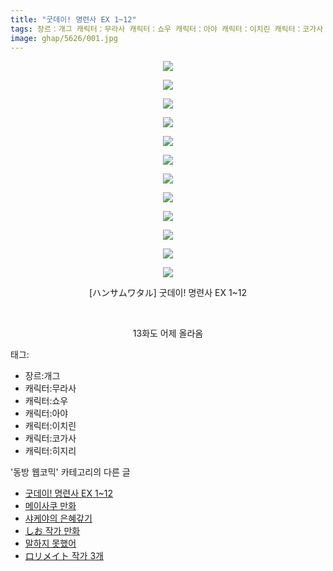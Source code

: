 ```yaml
---
title: "굿데이! 명련사 EX 1~12"
tags: 장르：개그 캐릭터：무라사 캐릭터：쇼우 캐릭터：아야 캐릭터：이치린 캐릭터：코가사 캐릭터：히지리 ハンサムワタル 동방_웹코믹
image: ghap/5626/001.jpg
---
```

<div class="article">
<p style="text-align: center; clear: none; float: none;"><img src="{{ site.nasurl }}/ghap/5626/001.jpg"/></p>
<p style="text-align: center; clear: none; float: none;"><img src="{{ site.nasurl }}/ghap/5626/002.jpg"/></p>
<p style="text-align: center; clear: none; float: none;"><img src="{{ site.nasurl }}/ghap/5626/003.jpg"/></p>
<p style="text-align: center; clear: none; float: none;"><img src="{{ site.nasurl }}/ghap/5626/004.jpg"/></p>
<p style="text-align: center; clear: none; float: none;"><img src="{{ site.nasurl }}/ghap/5626/005.jpg"/></p>
<p style="text-align: center; clear: none; float: none;"><img src="{{ site.nasurl }}/ghap/5626/006.jpg"/></p>
<p style="text-align: center; clear: none; float: none;"><img src="{{ site.nasurl }}/ghap/5626/007.jpg"/></p>
<p style="text-align: center; clear: none; float: none;"><img src="{{ site.nasurl }}/ghap/5626/008.jpg"/></p>
<p style="text-align: center; clear: none; float: none;"><img src="{{ site.nasurl }}/ghap/5626/009.jpg"/></p>
<p style="text-align: center; clear: none; float: none;"><img src="{{ site.nasurl }}/ghap/5626/010.jpg"/></p>
<p style="text-align: center; clear: none; float: none;"><img src="{{ site.nasurl }}/ghap/5626/011.jpg"/></p>
<p style="text-align: center; clear: none; float: none;"><img src="{{ site.nasurl }}/ghap/5626/012.jpg"/></p>
<p style="text-align: center; clear: none; float: none;">[ハンサムワタル] 굿데이! 명련사 EX 1~12</p>
<p style="text-align: center; clear: none; float: none;"><br/></p>
<p style="text-align: center; clear: none; float: none;">13화도 어제 올라옴</p>
</div><div class="tagTrail">
<p>태그: </p>
<ul>
<li>장르:개그</li>
<li>캐릭터:무라사</li>
<li>캐릭터:쇼우</li>
<li>캐릭터:아야</li>
<li>캐릭터:이치린</li>
<li>캐릭터:코가사</li>
<li>캐릭터:히지리</li>
</ul>
</div><div class="another">
<p>'동방 웹코믹' 카테고리의 다른 글</p>
<ul>
<li><a href="/2019-01-18-ghap_5626">굿데이! 명련사 EX 1~12</a></li>
<li><a href="/2019-01-17-ghap_5621">메이사쿠 만화</a></li>
<li><a href="/2019-01-17-ghap_5620">샤케야의 은혜갚기</a></li>
<li><a href="/2019-01-16-ghap_5596">しお 작가 만화</a></li>
<li><a href="/2019-01-15-ghap_5594">말하지 못했어</a></li>
<li><a href="/2019-01-13-ghap_5585">ロリメイト 작가 3개</a></li>
</ul>
</div>
